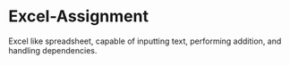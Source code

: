 # Excel-Assignment
Excel like spreadsheet, capable of inputting text, performing addition, and handling dependencies.
